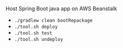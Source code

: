 Host Spring Boot java app on AWS Beanstalk

* `./gradlew clean bootRepackage`
* `./tool.sh deploy`
* `./tool.sh test`
* `./tool.sh undeploy`
